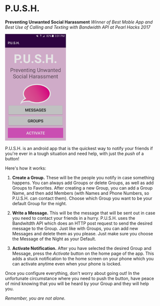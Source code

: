# P.U.S.H.
<b>Preventing Unwanted Social Harassment</b>
<i> Winner of Best Moble App and Best Use of Calling and Texting with Bandwidth API at Pearl Hacks 2017 </i>

<img src="https://github.com/sbssai123/P.U.S.H./blob/master/main_screen_img.png" height="350" width = "200">


P.U.S.H. is an android app that is the quickest way to notify your friends if you're ever in a
tough situation and need help, with just the *push* of a button!


Here's how it works:

1. <b>Create a Group.</b> These will be the people you notify in case something happens. You can always add Groups or delete Groups, as well as add Groups to Favorites. After creating a new Group, you can add a Group Name, and then add Members (with Names and Phone Numbers, so P.U.S.H. can contact them). Choose which Group you want to be your default Group for the night.

2. <b>Write a Message.</b> This will be the message that will be sent out in case you need to contact your friends in a hurry. P.U.S.H. uses the Bandwitdth API which does an HTTP post request to send the desired message to the Group. Just like with Groups, you can add new Messages and delete them as you please. Just make sure you choose the Message of the Night as your Default.

3. <b>Activate Notification.</b> After you have selected the desired Group and Message, press the <i>Activate</i> button on the home page of the app. This adds a stuck notification to the home screen on your phone which you can activate anytime even when your phone is locked.


Once you configure everything, don't worry about going out! In the unfortunate circumstance where 
you need to push the button, have peace of mind knowing that you will be heard by your Group and 
they will help you. 

<i>Remember, you are not alone.</i>
